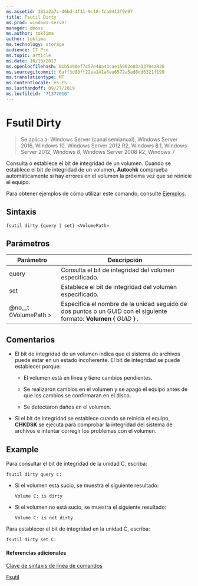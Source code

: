 ```yaml
---
ms.assetid: 385a2a7c-d6bd-4f11-9c18-fca0413f9e97
title: Fsutil Dirty
ms.prod: windows-server
manager: dmoss
ms.author: toklima
author: toklima
ms.technology: storage
audience: IT Pro
ms.topic: article
ms.date: 10/16/2017
ms.openlocfilehash: 01b5490ef7c57e48a43cae15902e03a33794a826
ms.sourcegitcommit: 6aff3d88ff22ea141a6ea6572a5ad8dd6321f199
ms.translationtype: MT
ms.contentlocale: es-ES
ms.lasthandoff: 09/27/2019
ms.locfileid: "71377010"
---
```

# <a name="fsutil-dirty"></a>Fsutil Dirty
>Se aplica a: Windows Server (canal semianual), Windows Server 2016, Windows 10, Windows Server 2012 R2, Windows 8.1, Windows Server 2012, Windows 8, Windows Server 2008 R2, Windows 7

Consulta o establece el bit de integridad de un volumen. Cuando se establece el bit de integridad de un volumen, **Autochk** comprueba automáticamente si hay errores en el volumen la próxima vez que se reinicie el equipo.

Para obtener ejemplos de cómo utilizar este comando, consulte [Ejemplos](#BKMK_examples).

## <a name="syntax"></a>Sintaxis

```
fsutil dirty {query | set} <VolumePath>
```

## <a name="parameters"></a>Parámetros

|   Parámetro   |                                                 Descripción                                                  |
|---------------|--------------------------------------------------------------------------------------------------------------|
|     query     |                                  Consulta el bit de integridad del volumen especificado.                                   |
|      set      |                                    Establece el bit de integridad del volumen especificado.                                    |
| @no__t 0VolumePath > | Especifica el nombre de la unidad seguido de dos puntos o un GUID con el siguiente formato: **Volumen {** <em>GUID</em> **}** . |

## <a name="remarks"></a>Comentarios

-   El bit de integridad de un volumen indica que el sistema de archivos puede estar en un estado incoherente. El bit de integridad se puede establecer porque:

    -   El volumen está en línea y tiene cambios pendientes.

    -   Se realizaron cambios en el volumen y se apagó el equipo antes de que los cambios se confirmaran en el disco.

    -   Se detectaron daños en el volumen.

-   Si el bit de integridad se establece cuando se reinicia el equipo, **CHKDSK** se ejecuta para comprobar la integridad del sistema de archivos e intentar corregir los problemas con el volumen.

## <a name="BKMK_examples"></a>Example
Para consultar el bit de integridad de la unidad C, escriba:

```
fsutil dirty query c:
```

-   Si el volumen está sucio, se muestra el siguiente resultado:

    `Volume C: is dirty`

-   Si el volumen no está sucio, se muestra el siguiente resultado:

    `Volume C: is not dirty`

Para establecer el bit de integridad en la unidad C, escriba:

```
fsutil dirty set C:
```

#### <a name="additional-references"></a>Referencias adicionales
[Clave de sintaxis de línea de comandos](Command-Line-Syntax-Key.md)

[Fsutil](Fsutil.md)


